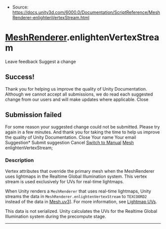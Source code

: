 * Source: https://docs.unity3d.com/6000.0/Documentation/ScriptReference/MeshRenderer-enlightenVertexStream.html

#  [MeshRenderer](https://docs.unity3d.com/6000.0/Documentation/ScriptReference/MeshRenderer.html).enlightenVertexStream
Leave feedback
Suggest a change
## Success!
Thank you for helping us improve the quality of Unity Documentation. Although we cannot accept all submissions, we do read each suggested change from our users and will make updates where applicable.
Close
## Submission failed
For some reason your suggested change could not be submitted. Please <a>try again</a> in a few minutes. And thank you for taking the time to help us improve the quality of Unity Documentation.
Close
Your name Your email Suggestion* Submit suggestion
Cancel
[Switch to Manual](https://docs.unity3d.com/6000.0/Documentation/Manual/class-MeshRenderer.html "Go to MeshRenderer Component in the Manual")
[Mesh](https://docs.unity3d.com/6000.0/Documentation/ScriptReference/Mesh.html) enlightenVertexStream; 
### Description
Vertex attributes that override the primary mesh when the MeshRenderer uses lightmaps in the Realtime Global Illumination system.
This vertex stream is used exclusively for UVs for real-time lightmaps.  
  
When Unity renders a `MeshRenderer` that uses real-time lightmaps, Unity streams the data in `MeshRenderer.enlightenVertexStream` to `TEXCOORD2` instead of the data in [Mesh.uv3](https://docs.unity3d.com/6000.0/Documentation/ScriptReference/Mesh-uv3.html)]. For more information, see [Lightmap UVs](https://docs.unity3d.com/6000.0/Documentation/Manual/LightingGiUvs.html).  
  
This data is not serialized. Unity calculates the UVs for the Realtime Global Illumination system during the precompute stage.
* * *

